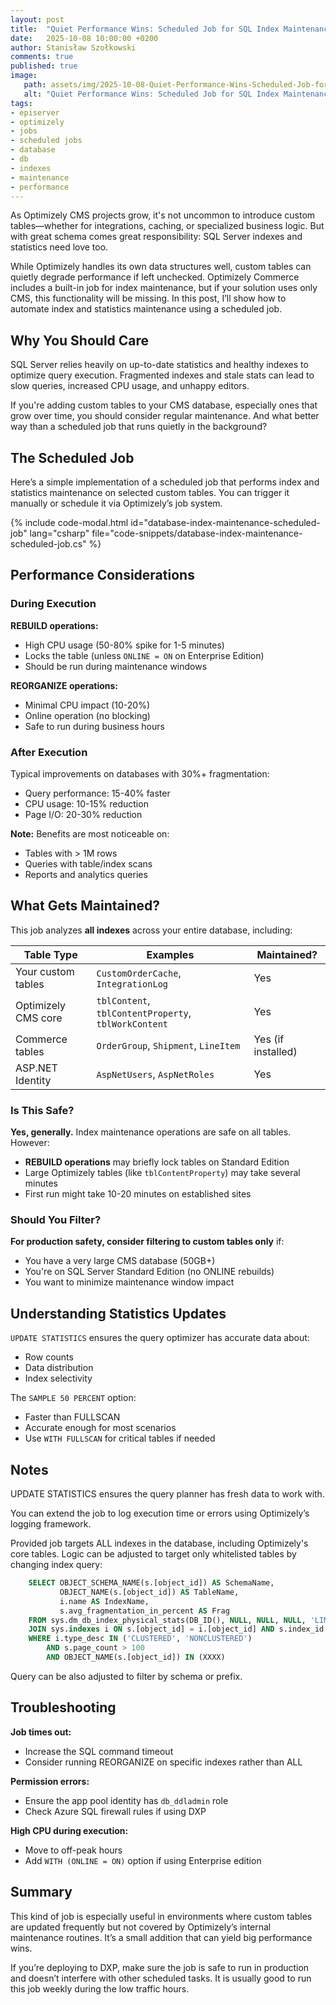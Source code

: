 ```yaml
---
layout: post
title:  "Quiet Performance Wins: Scheduled Job for SQL Index Maintenance in Optimizely"
date:   2025-10-08 10:00:00 +0200
author: Stanisław Szołkowski
comments: true
published: true
image:
   path: assets/img/2025-10-08-Quiet-Performance-Wins-Scheduled-Job-for-SQL-Index-Maintenance-in-Optimizely.jpeg
   alt: "Quiet Performance Wins: Scheduled Job for SQL Index Maintenance in Optimizely"
tags:
- episerver
- optimizely
- jobs
- scheduled jobs
- database
- db
- indexes
- maintenance
- performance
---
```


As Optimizely CMS projects grow, it's not uncommon to introduce custom tables—whether for integrations, caching, or specialized business logic. But with great schema comes great responsibility: SQL Server indexes and statistics need love too.

While Optimizely handles its own data structures well, custom tables can quietly degrade performance if left unchecked. Optimizely Commerce includes a built-in job for index maintenance, but if your solution uses only CMS, this functionality will be missing. In this post, I’ll show how to automate index and statistics maintenance using a scheduled job.

## Why You Should Care

SQL Server relies heavily on up-to-date statistics and healthy indexes to optimize query execution. Fragmented indexes and stale stats can lead to slow queries, increased CPU usage, and unhappy editors.

If you're adding custom tables to your CMS database, especially ones that grow over time, you should consider regular maintenance. And what better way than a scheduled job that runs quietly in the background?

## The Scheduled Job

Here’s a simple implementation of a scheduled job that performs index and statistics maintenance on selected custom tables. You can trigger it manually or schedule it via Optimizely’s job system.

{% include code-modal.html
   id="database-index-maintenance-scheduled-job"
   lang="csharp"
   file="code-snippets/database-index-maintenance-scheduled-job.cs"
%}

## Performance Considerations

### During Execution

**REBUILD operations:**

- High CPU usage (50-80% spike for 1-5 minutes)
- Locks the table (unless `ONLINE = ON` on Enterprise Edition)
- Should be run during maintenance windows

**REORGANIZE operations:**

- Minimal CPU impact (10-20%)
- Online operation (no blocking)
- Safe to run during business hours

### After Execution

Typical improvements on databases with 30%+ fragmentation:

- Query performance: 15-40% faster
- CPU usage: 10-15% reduction
- Page I/O: 20-30% reduction

**Note:** Benefits are most noticeable on:

- Tables with > 1M rows
- Queries with table/index scans
- Reports and analytics queries

## What Gets Maintained?

This job analyzes **all indexes** across your entire database, including:

| Table Type | Examples | Maintained? |
|------------|----------|-------------|
| Your custom tables | `CustomOrderCache`, `IntegrationLog` | Yes |
| Optimizely CMS core | `tblContent`, `tblContentProperty`, `tblWorkContent` | Yes |
| Commerce tables | `OrderGroup`, `Shipment`, `LineItem` | Yes (if installed) |
| ASP.NET Identity | `AspNetUsers`, `AspNetRoles` | Yes |

### Is This Safe?

**Yes, generally.** Index maintenance operations are safe on all tables. However:

- **REBUILD operations** may briefly lock tables on Standard Edition
- Large Optimizely tables (like `tblContentProperty`) may take several minutes
- First run might take 10-20 minutes on established sites

### Should You Filter?

**For production safety, consider filtering to custom tables only** if:

- You have a very large CMS database (50GB+)
- You're on SQL Server Standard Edition (no ONLINE rebuilds)
- You want to minimize maintenance window impact

## Understanding Statistics Updates

`UPDATE STATISTICS` ensures the query optimizer has accurate data about:

- Row counts
- Data distribution
- Index selectivity

The `SAMPLE 50 PERCENT` option:

- Faster than FULLSCAN
- Accurate enough for most scenarios
- Use `WITH FULLSCAN` for critical tables if needed

## Notes

UPDATE STATISTICS ensures the query planner has fresh data to work with.

You can extend the job to log execution time or errors using Optimizely’s logging framework.

Provided job targets ALL indexes in the database, including Optimizely's core tables. Logic can be adjusted to target only whitelisted tables by changing index query:

```sql
    SELECT OBJECT_SCHEMA_NAME(s.[object_id]) AS SchemaName,
           OBJECT_NAME(s.[object_id]) AS TableName,
           i.name AS IndexName,
           s.avg_fragmentation_in_percent AS Frag
    FROM sys.dm_db_index_physical_stats(DB_ID(), NULL, NULL, NULL, 'LIMITED') s
    JOIN sys.indexes i ON s.[object_id] = i.[object_id] AND s.index_id = i.index_id
    WHERE i.type_desc IN ('CLUSTERED', 'NONCLUSTERED')
        AND s.page_count > 100
        AND OBJECT_NAME(s.[object_id]) IN (XXXX)
```

Query can be also adjusted to filter by schema or prefix.

## Troubleshooting

**Job times out:**

- Increase the SQL command timeout
- Consider running REORGANIZE on specific indexes rather than ALL

**Permission errors:**

- Ensure the app pool identity has `db_ddladmin` role
- Check Azure SQL firewall rules if using DXP

**High CPU during execution:**

- Move to off-peak hours
- Add `WITH (ONLINE = ON)` option if using Enterprise edition

## Summary

This kind of job is especially useful in environments where custom tables are updated frequently but not covered by Optimizely’s internal maintenance routines. It’s a small addition that can yield big performance wins.

If you’re deploying to DXP, make sure the job is safe to run in production and doesn’t interfere with other scheduled tasks. It is usually good to run this job weekly during the low traffic hours.
